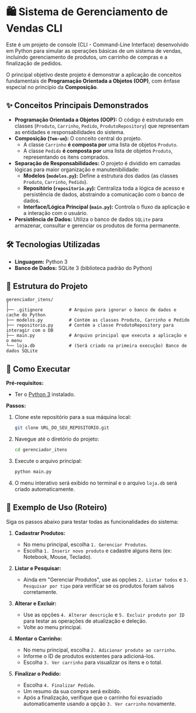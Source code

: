 # 🛍️ Sistema de Gerenciamento de Vendas CLI

Este é um projeto de console (CLI - Command-Line Interface) desenvolvido em Python para simular as operações básicas de um sistema de vendas, incluindo gerenciamento de produtos, um carrinho de compras e a finalização de pedidos.

O principal objetivo deste projeto é demonstrar a aplicação de conceitos fundamentais de **Programação Orientada a Objetos (OOP)**, com ênfase especial no princípio da **Composição**.

## ✨ Conceitos Principais Demonstrados

* **Programação Orientada a Objetos (OOP):** O código é estruturado em classes (`Produto`, `Carrinho`, `Pedido`, `ProdutoRepository`) que representam as entidades e responsabilidades do sistema.
* **Composição (`Tem-um`):** O conceito central do projeto.
    * A classe `Carrinho` **é composta por** uma lista de objetos `Produto`.
    * A classe `Pedido` **é composta por** uma lista de objetos `Produto`, representando os itens comprados.
* **Separação de Responsabilidades:** O projeto é dividido em camadas lógicas para maior organização e manutenibilidade:
    * **Modelos (`modelos.py`):** Define a estrutura dos dados (as classes `Produto`, `Carrinho`, `Pedido`).
    * **Repositório (`repositorio.py`):** Centraliza toda a lógica de acesso e persistência de dados, abstraindo a comunicação com o banco de dados.
    * **Interface/Lógica Principal (`main.py`):** Controla o fluxo da aplicação e a interação com o usuário.
* **Persistência de Dados:** Utiliza o banco de dados `SQLite` para armazenar, consultar e gerenciar os produtos de forma permanente.

## 🛠️ Tecnologias Utilizadas

* **Linguagem:** Python 3
* **Banco de Dados:** SQLite 3 (biblioteca padrão do Python)

## 📁 Estrutura do Projeto

```
gerenciador_itens/
│
├── .gitignore          # Arquivo para ignorar o banco de dados e cache do Python
├── modelos.py          # Contém as classes Produto, Carrinho e Pedido
├── repositorio.py      # Contém a classe ProdutoRepository para interagir com o DB
├── main.py             # Arquivo principal que executa a aplicação e o menu
└── loja.db             # (Será criado na primeira execução) Banco de dados SQLite
```

## 🚀 Como Executar

**Pré-requisitos:**
* Ter o [Python 3](https://www.python.org/downloads/) instalado.

**Passos:**
1.  Clone este repositório para a sua máquina local:
    ```bash
    git clone URL_DO_SEU_REPOSITORIO.git
    ```
2.  Navegue até o diretório do projeto:
    ```bash
    cd gerenciador_itens
    ```
3.  Execute o arquivo principal:
    ```bash
    python main.py
    ```
4.  O menu interativo será exibido no terminal e o arquivo `loja.db` será criado automaticamente.

## 📝 Exemplo de Uso (Roteiro)

Siga os passos abaixo para testar todas as funcionalidades do sistema:

1.  **Cadastrar Produtos:**
    * No menu principal, escolha `1. Gerenciar Produtos`.
    * Escolha `1. Inserir novo produto` e cadastre alguns itens (ex: Notebook, Mouse, Teclado).

2.  **Listar e Pesquisar:**
    * Ainda em "Gerenciar Produtos", use as opções `2. Listar todos` e `3. Pesquisar por tipo` para verificar se os produtos foram salvos corretamente.

3.  **Alterar e Excluir:**
    * Use as opções `4. Alterar descrição` e `5. Excluir produto por ID` para testar as operações de atualização e deleção.
    * Volte ao menu principal.

4.  **Montar o Carrinho:**
    * No menu principal, escolha `2. Adicionar produto ao carrinho`.
    * Informe o ID de produtos existentes para adicioná-los.
    * Escolha `3. Ver carrinho` para visualizar os itens e o total.

5.  **Finalizar o Pedido:**
    * Escolha `4. Finalizar Pedido`.
    * Um resumo da sua compra será exibido.
    * Após a finalização, verifique que o carrinho foi esvaziado automaticamente usando a opção `3. Ver carrinho` novamente.